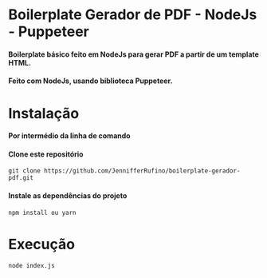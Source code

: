 # Boilerplate Gerador de PDF - NodeJs - Puppeteer

#### Boilerplate básico feito em NodeJs para gerar PDF a partir de um template HTML.

#### Feito com NodeJs, usando biblioteca Puppeteer.

# Instalação

#### Por intermédio da linha de comando
#### Clone este repositório
    git clone https://github.com/JennifferRufino/boilerplate-gerador-pdf.git

#### Instale as dependências do projeto
    npm install ou yarn 

# Execução
    node index.js

